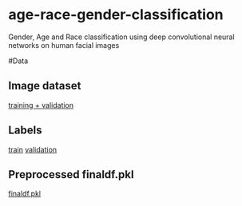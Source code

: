 # age-race-gender-classification
Gender, Age and Race classification using deep convolutional neural networks on human facial images

#Data
## Image dataset
[training + validation](https://drive.google.com/file/d/1Z1RqRo0_JiavaZw2yzZG6WETdZQ8qX86/view)
## Labels
[train](https://drive.google.com/file/d/1i1L3Yqwaio7YSOCj7ftgk8ZZchPG7dmH/view)
[validation](https://drive.google.com/file/d/1wOdja-ezstMEp81tX1a-EYkFebev4h7D/view)
## Preprocessed finaldf.pkl
[finaldf.pkl](https://drive.google.com/file/d/1kKAdiioxzuujIN6iEmO1hSdR-Vgimddp/view)

